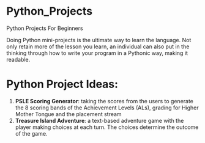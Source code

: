 # Python_Projects
Python Projects For Beginners

Doing Python mini-projects is the ultimate way to learn the language. Not only retain more of the lesson you learn, an individual can also put in the thinking through how to write your program in a Pythonic way, making it readable.
<br>

# Python Project Ideas:
1. **PSLE Scoring Generator**: taking the scores from the users to generate the 8 scoring bands of the Achievement Levels (ALs), grading for Higher Mother Tongue and the placement stream
2. **Treasure Island Adventure**: a text-based adventure game with the player making choices at each turn. The choices determine the outcome of the game. 
